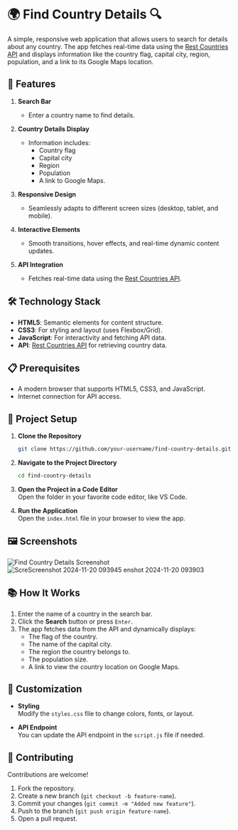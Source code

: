 # 🌍 Find Country Details 🔍

A simple, responsive web application that allows users to search for details about any country. The app fetches real-time data using the [Rest Countries API](https://restcountries.com/) and displays information like the country flag, capital city, region, population, and a link to its Google Maps location.

## 🚀 Features

1. **Search Bar**  
   - Enter a country name to find details.
   
2. **Country Details Display**  
   - Information includes:
     - Country flag  
     - Capital city  
     - Region  
     - Population  
     - A link to Google Maps.

3. **Responsive Design**  
   - Seamlessly adapts to different screen sizes (desktop, tablet, and mobile).

4. **Interactive Elements**  
   - Smooth transitions, hover effects, and real-time dynamic content updates.

5. **API Integration**  
   - Fetches real-time data using the [Rest Countries API](https://restcountries.com/).


## 🛠️ Technology Stack

- **HTML5**: Semantic elements for content structure.
- **CSS3**: For styling and layout (uses Flexbox/Grid).
- **JavaScript**: For interactivity and fetching API data.
- **API**: [Rest Countries API](https://restcountries.com/) for retrieving country data.


## 📋 Prerequisites

- A modern browser that supports HTML5, CSS3, and JavaScript.
- Internet connection for API access.


## 📂 Project Setup

1. **Clone the Repository**  
   ```bash
   git clone https://github.com/your-username/find-country-details.git
   ```
2. **Navigate to the Project Directory**  
   ```bash
   cd find-country-details
   ```
3. **Open the Project in a Code Editor**  
   Open the folder in your favorite code editor, like VS Code.

4. **Run the Application**  
   Open the `index.html` file in your browser to view the app.



## 🖼️ Screenshots

![Find Country Details Screenshot](path-to-your-screenshot.png)  
![Scre![Screenshot 2024-11-20 093945](https://github.com/user-attachments/assets/b417304c-85bc-4fbd-9364-fbe340d30589)
enshot 2024-11-20 093903](https://github.com/user-attachments/assets/5a66af0a-58b1-4e9b-bd56-3e8cd0422503)


## 📚 How It Works

1. Enter the name of a country in the search bar.
2. Click the **Search** button or press `Enter`.
3. The app fetches data from the API and dynamically displays:
   - The flag of the country.
   - The name of the capital city.
   - The region the country belongs to.
   - The population size.
   - A link to view the country location on Google Maps.


## 🎨 Customization

- **Styling**  
  Modify the `styles.css` file to change colors, fonts, or layout.

- **API Endpoint**  
  You can update the API endpoint in the `script.js` file if needed.


## 🤝 Contributing

Contributions are welcome!  
1. Fork the repository.
2. Create a new branch (`git checkout -b feature-name`).
3. Commit your changes (`git commit -m "Added new feature"`).
4. Push to the branch (`git push origin feature-name`).
5. Open a pull request.

